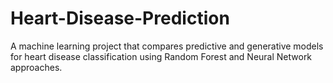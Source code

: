 # Heart-Disease-Prediction
A machine learning project that compares predictive and generative models for heart disease classification using Random Forest and Neural Network approaches.
